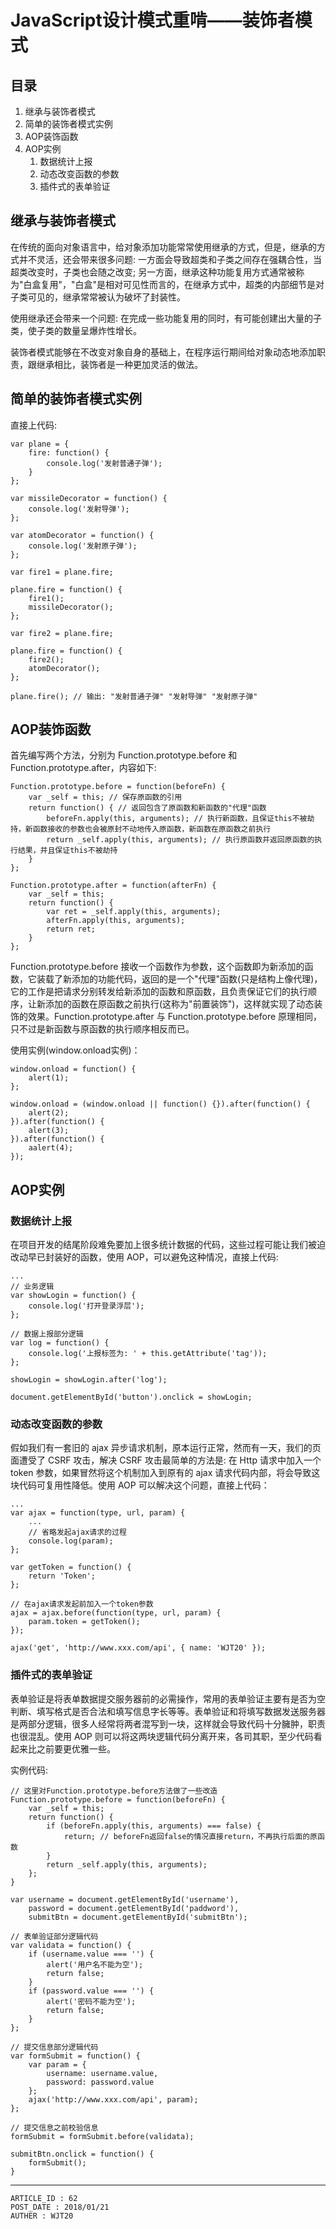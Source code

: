 
# JavaScript设计模式重啃——装饰者模式 #

## 目录 ##

1. 继承与装饰者模式
2. 简单的装饰者模式实例
3. AOP装饰函数
4. AOP实例
    1. 数据统计上报
    2. 动态改变函数的参数
    3. 插件式的表单验证

## 继承与装饰者模式 ##

在传统的面向对象语言中，给对象添加功能常常使用继承的方式，但是，继承的方式并不灵活，还会带来很多问题: 一方面会导致超类和子类之间存在强耦合性，当超类改变时，子类也会随之改变; 另一方面，继承这种功能复用方式通常被称为"白盒复用"，"白盒"是相对可见性而言的，在继承方式中，超类的内部细节是对子类可见的，继承常常被认为破坏了封装性。

使用继承还会带来一个问题: 在完成一些功能复用的同时，有可能创建出大量的子类，使子类的数量呈爆炸性增长。

装饰者模式能够在不改变对象自身的基础上，在程序运行期间给对象动态地添加职责，跟继承相比，装饰者是一种更加灵活的做法。

## 简单的装饰者模式实例 ##

直接上代码:

```
var plane = {
    fire: function() {
        console.log('发射普通子弹');
    }
};

var missileDecorator = function() {
    console.log('发射导弹');
};

var atomDecorator = function() {
    console.log('发射原子弹');
};

var fire1 = plane.fire;

plane.fire = function() {
    fire1();
    missileDecorator();
};

var fire2 = plane.fire;

plane.fire = function() {
    fire2();
    atomDecorator();
};

plane.fire(); // 输出: "发射普通子弹" "发射导弹" "发射原子弹"
```

## AOP装饰函数 ##

首先编写两个方法，分别为 Function.prototype.before 和 Function.prototype.after，内容如下:

```
Function.prototype.before = function(beforeFn) {
    var _self = this; // 保存原函数的引用
    return function() { // 返回包含了原函数和新函数的"代理"函数
        beforeFn.apply(this, arguments); // 执行新函数，且保证this不被劫持，新函数接收的参数也会被原封不动地传入原函数，新函数在原函数之前执行
        return _self.apply(this, arguments); // 执行原函数并返回原函数的执行结果，并且保证this不被劫持
    }
};

Function.prototype.after = function(afterFn) {
    var _self = this;
    return function() {
        var ret = _self.apply(this, arguments);
        afterFn.apply(this, arguments);
        return ret;
    }
};
```

Function.prototype.before 接收一个函数作为参数，这个函数即为新添加的函数，它装载了新添加的功能代码，返回的是一个"代理"函数(只是结构上像代理)，它的工作是把请求分别转发给新添加的函数和原函数，且负责保证它们的执行顺序，让新添加的函数在原函数之前执行(这称为"前置装饰")，这样就实现了动态装饰的效果。Function.prototype.after 与 Function.prototype.before 原理相同，只不过是新函数与原函数的执行顺序相反而已。

使用实例(window.onload实例)：

```
window.onload = function() {
    alert(1);
};

window.onload = (window.onload || function() {}).after(function() {
    alert(2);
}).after(function() {
    alert(3);
}).after(function() {
    aalert(4);
});
```

## AOP实例 ##

### 数据统计上报 ###

在项目开发的结尾阶段难免要加上很多统计数据的代码，这些过程可能让我们被迫改动早已封装好的函数，使用 AOP，可以避免这种情况，直接上代码:

```
...
// 业务逻辑
var showLogin = function() {
    console.log('打开登录浮层');
};

// 数据上报部分逻辑
var log = function() {
    console.log('上报标签为: ' + this.getAttribute('tag'));
};

showLogin = showLogin.after('log');

document.getElementById('button').onclick = showLogin;
```

### 动态改变函数的参数 ###

假如我们有一套旧的 ajax 异步请求机制，原本运行正常，然而有一天，我们的页面遭受了 CSRF 攻击，解决 CSRF 攻击最简单的方法是: 在 Http 请求中加入一个 token 参数，如果冒然将这个机制加入到原有的 ajax 请求代码内部，将会导致这块代码可复用性降低。使用 AOP 可以解决这个问题，直接上代码：

```
...
var ajax = function(type, url, param) {
    ...
    // 省略发起ajax请求的过程
    console.log(param);
};

var getToken = function() {
    return 'Token';
};

// 在ajax请求发起前加入一个token参数
ajax = ajax.before(function(type, url, param) {
    param.token = getToken();
});

ajax('get', 'http://www.xxx.com/api', { name: 'WJT20' });
```

### 插件式的表单验证 ###

表单验证是将表单数据提交服务器前的必需操作，常用的表单验证主要有是否为空判断、填写格式是否合法和填写信息字长等等。表单验证和将填写数据发送服务器是两部分逻辑，很多人经常将两者混写到一块，这样就会导致代码十分臃肿，职责也很混乱。使用 AOP 则可以将这两块逻辑代码分离开来，各司其职，至少代码看起来比之前要更优雅一些。

实例代码:

```
// 这里对Function.prototype.before方法做了一些改造
Function.prototype.before = function(beforeFn) {
    var _self = this;
    return function() {
        if (beforeFn.apply(this, arguments) === false) {
            return; // beforeFn返回false的情况直接return，不再执行后面的原函数
        }
        return _self.apply(this, arguments);
    };
}

var username = document.getElementById('username'),
    password = document.getElementById('paddword'),
    submitBtn = document.getElementById('submitBtn');

// 表单验证部分逻辑代码
var validata = function() {
    if (username.value === '') {
        alert('用户名不能为空');
        return false;
    }
    if (password.value === '') {
        alert('密码不能为空');
        return false;
    }
};

// 提交信息部分逻辑代码
var formSubmit = function() {
    var param = {
        username: username.value,
        password: password.value
    };
    ajax('http://www.xxx.com/api', param);
};

// 提交信息之前校验信息
formSubmit = formSubmit.before(validata);

submitBtn.onclick = function() {
    formSubmit();
}
```

---

```
ARTICLE_ID : 62
POST_DATE : 2018/01/21
AUTHER : WJT20
```
